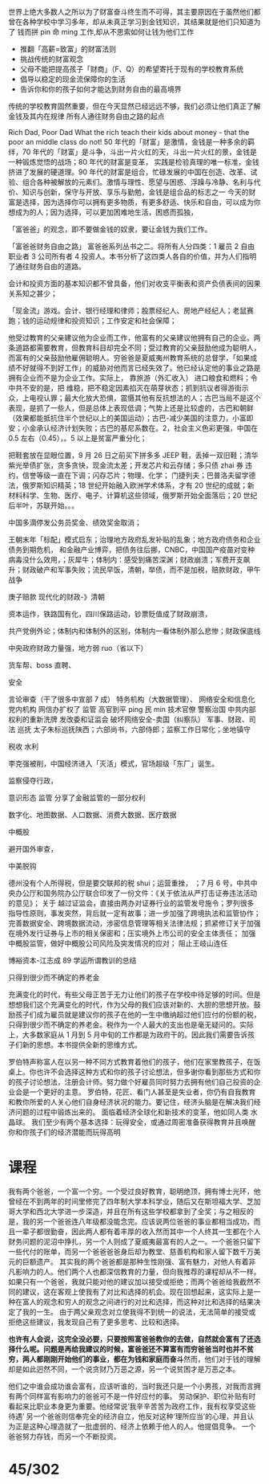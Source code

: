 世界上绝大多数人之所以为了财富奋斗终生而不可得，其主要原因在于虽然他们都曾在各种学校中学习多年，却从未真正学习到金钱知识，其结果就是他们只知道为了
钱而拼 pin 命 ming 工作,却从不思索如何让钱为他们工作

- 推翻「高薪=致富」的财富法则
- 挑战传统的财富观念
- 父母不能把提高孩子「财商」（F、Q）的希望寄托于现有的学校教育系统
- 倡导以稳定的现金流保障你的生活
- 告诉你和你的孩子如何才能达到财务自由的最高境界

传统的学校教育固然重要，但在今天显然已经远远不够，我们必须让他们真正了解金钱及其内在规律
所有人通往财务自由之路的起点

Rich Dad, Poor Dad
What the rich teach their kids about money - that the poor an middle class do not!
50 年代的「财富」是激情，金钱是一种多余的羁绊，70 年代的「财富」是斗争，斗出一片火红的天，斗出一片火红的景，金钱是一种锻炼觉悟的战场；80 年代的财富是变革，
实践是检验真理的唯一标准，金钱挤进了发展的硬道理。90 年代的财富是组合，忙碌发展的中国在创造、改革、试验、组合各种被解放的元素们。激情与理性、愿望与困惑、浮躁与冷静、名利与代价、知识与创新，保守与开放、享乐与勤勉，金钱是组合品的标志之一
今天的财富是选择，因为选择你可以拥有更多物质，有更多舒适、快乐和自由，可以成为你想成为的人；因为选择，可以更加困难地生活，困惑而孤独，

「富爸爸」的观念，即不要做金钱的奴隶，要让金钱为我们工作。

「富爸爸财务自由之路」 富爸爸系列丛书之二。将所有人分四类：1 雇员 2 自由职业者 3 公司所有者 4 投资人。本书分析了这四类人各自的价值，并为人们指明了通往财务自由的道路。

会计和投资方面的基本知识都不曾具备，他们对收支平衡表和资产负债表间的因果关系知之甚少；

「现金流」游戏。会计、银行经理和律师；股票经纪人、房地产经纪人；老鼠赛跑；钱的运动规律和投资知识；工作安定和社会保障；

他受过教育的父亲建议他为企业而工作，他富有的父亲建议他拥有自己的企业。两条道路都需要教育，但教育科目却完全不同；受过教育的父亲鼓励他成为聪明人，而富有的父亲鼓励他雇佣聪明人。穷爸爸是夏威夷州教育系统的总督学，「如果成绩不好就得不到好工作」的威胁对他而言已经失效了。他已经认定他的事业之路是拥有企业而不是为企业工作。实际上，
靠旅游（外汇收入）
进口粮食和燃料；令中共不安的是，把
维稳，把不稳定因素掐灭在萌芽状态；抓到抗议者得游街示众，上电视认罪；最大化放大恐惧，震慑其他有反抗想法的人；古巴当局不是这个表现，是抓了一些人，但是总体上表现低调；气势上还是比较虚的，古巴和朝鲜（效果都能抵抗住半个世纪以上的美国运动）；古巴-减少美国的注意力，小富即安；小金承认经济计划失败；古巴的基尼系数在。2，社会主义色彩更强，中国在 0.5 左右（0.45），。5 以上是贫富严重分化；

把鞋套放在显眼位置，9 月 26 日之前买下拼多多 JEEP 鞋，丢掉一双旧鞋；清华紫光举债扩张，贪多贪快，现金流太差；开发芯片和云存储；多只债 zhai 券 违约，信誉等级一直在下调；闪存芯片；物理、化学；
门捷列夫；巴普洛夫留学德法，俄罗斯知识精英；18 世纪开始融入欧洲学术体系，才有 20 世纪的成就；新材料科学、生物、医疗、电子、计算机这些领域，俄罗斯开始全面落后；20 世纪后半叶，苏联开始。。。

中国多滴停发公务员奖金、绩效奖金取消；

王朝末年「标配」模式启东；治理地方政府乱发补贴的乱象；地方政府债务和企业债务到期危机， 和金融产业博弈，把债务往后挪，CNBC，中国国产疫苗对变种病毒没什么效用，；灰犀牛；体制内：感受到痛苦深渊；财政崩溃；军费开支飙升；财政破产和军事失败；流民早饭，清朝，举债，而不是加税，赔款财政，甲午战争

庚子赔款 现代化的财政-》清朝

资本运作，铁路国有化，四川保路运动，钞票贬值成了财政崩溃，

共产党例外论；体制内和体制外的区别，体制内一看体制外那么悲惨；财政保底线

中央政府财政力量强，地方弱 ruo（省以下）

货车帮、boss 直聘、

安全

言论审查（干了很多中宣部 7 成） 特务机构（大数据管理）、 网络安全和信息化 党内机构 网信办扩权了
监管 高官到平 ping 民 min
技术官僚
警察治国
中共内部权利的重新洗牌
发改委和证监会
破坏网络安全-卖国（纠察队）
军事、财政、司法 巡抚 太子朱标巡抚陕西；六部尚书，六部侍郎；监察工作日常化；坐地镇守

税收 水利

李克强被削，中国经济进入「灭活」模式，官场超级「东厂」诞生。

监察侵夺行政，

意识形态 监管 分享了金融监管的一部分权利

数字化、地图数据、人口数据、消费大数据、医疗数据

中概股

避开国外审查，

中美脱钩

德州没有个人所得税，但是要交联邦的税 shui；运营重挫， ；7 月 6 号，中共中央办公厅和国务院办公厅联合印发了一份文件：《关于依法从严打击证券违法活动的意见》；
关于 越过证监会，直接由两办对证券行业的监管发号施令；罗列很多指导性原则，事发突然，背后就一定有故事；进一步加强了跨境执法和监管协作；完善数据安全、跨境数据流动，涉密信息管理等相关法律法规；抓紧修订关于加强在境外发行证券与上市的相关保密和；压实境外上市公司的安全主体责任； 加强中概股监管，做好中概股公司风险及突发情况的应对；
阻止王岐山连任

博裕资本-江志成
89 学运所谓教训的总结

只得到很少而不确定的养老金

充满变化的时代，有些父母正苦于无力让他们的孩子在学校中待足够的时间。但是想想我们这个充满变化的时代，作为父母的我们应该对新的、大胆的思想开放。鼓励孩子们成为雇员就是建议你的孩子在他的一生中缴纳超过他们应付的份额的税，只得到很少而不确定的养老金。税作为一个人最大的支出也是毫无疑问的。实际上，大多数家庭从 1 月到 5 月中旬的工作都是为政府干的。因此我们需要告诉孩子们新的思想。本书提供全新的思维方式。

罗伯特声称富人在以另一种不同方式教育着他们的孩子，他们在家里教孩子，在饭桌上。你也许不会选择这种方式和你的孩子讨论想法，但多谢你看到那些方式和你的孩子讨论想法，注册会计师。努力做个好雇员同时努力去拥有他们自己投资的企业会是一个更好的主意。
罗伯特，花匠、看门人甚至是失业者，你仍有自我教育和教你所爱的人关心他们自身经济状况的能力。要记住，经济头脑是在解决我们经济问题的过程中锻炼出来的。
面临着经济全球化和新技术的变革，他如同人类 水晶球。
我们至少有两个基本选择：玩得安全，或通过周密准备获得教育并且唤醒你和你孩子们的经济潜能而玩得高明

# 课程

我有两个爸爸，一个富一个穷。一个受过良好教育，聪明绝顶，拥有博士光环，他曾经在不到两年的时间里修完了四年制大学本科学业，随后又在斯坦福大学、芝加哥大学和西北大学进一步深造，并且在所有这些学校都拿到了全奖；与之相反的是，我的另一个爸爸连八年级都没能念完。应该说两位爸爸的事业都相当成功，而且一辈子都很勤奋，因此两人都有着丰厚的收入然而其中一个人终其一生都在个人财务问题的泥沼中挣扎，另一个人则成了夏威夷最富有的人之一。一个爸爸只留下一些代付的账单，而另一个爸爸爸爸身后却为教堂、慈善机构和家人留下数千万美元的巨额遗产。
其实我的两个爸爸都是那种生性刚强、富有魅力，对他人有着非凡影响力的人。他们两个人也都深信教育的力量，但向我推荐的课程却从不一样。
如果只有一个爸爸，我就只能对他的建议加以接受或拒绝；而两个爸爸给我截然不同的建议，这在客观上使我有了对比和选择的机会。现在回想起来，这实际上是一种在富人的观念和穷人的观念之间进行的对比和选择，而这种对比和选择的结果决定了我的一生。
由于两父亲观念对立使我得不到统一的说法，无法简单的接受或拒绝这些建议，我发现自己有了更多思考、比较和选择。

**也许有人会说，这完全没必要，只要按照富爸爸教你的去做，自然就会富有了还选择什么呢。问题是再给我建议的时候，富爸爸还不算富有而穷爸爸当时也并不贫穷，两人都刚刚开始他们的事业，都在为钱和家庭而奋斗**然而，他们对于钱的理解却是如此迥然不同，一个说贪财乃万恶之源，另一个说贫困才是万恶之本。

他们之中谁会成功谁会富有，应该听谁的，当时我还只是一个小男孩，对我而言拥有两个同样富有影响力的爸爸可不是一件好应付的事。
劳动保护、职位补贴有时看起来比职业本身更为重要。他经常说‘我辛辛苦苦为政府工作，我有权享受这些待遇’
另一个爸爸则信奉完全的经济自立，他反对这种‘理所应当’的心理，并且认为正是这种心理造就了一批虚弱的、经济上依赖于他人的人。他提倡竞争。
一个爸爸努力存钱，而另一个不断投资。

# 45/302
